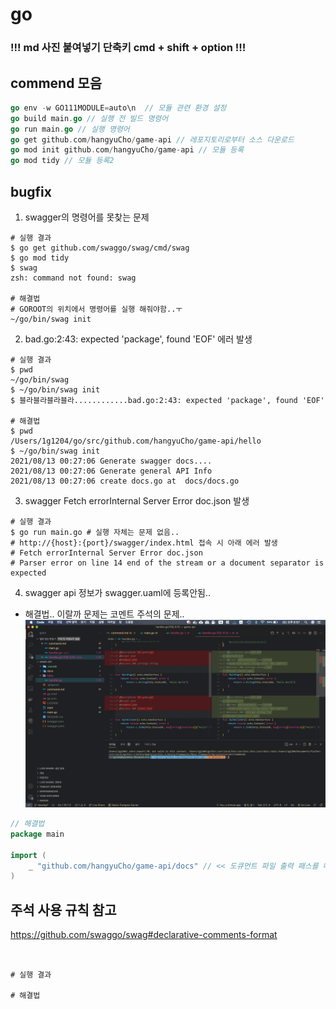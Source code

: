 # go
### !!! md 사진 붙여넣기 단축키 cmd + shift + option !!!
## commend 모음
``` go 
go env -w GO111MODULE=auto\n  // 모듈 관련 환경 설정
go build main.go // 실행 전 빌드 명령어
go run main.go // 실행 명령어
go get github.com/hangyuCho/game-api // 레포지토리로부터 소스 다운로드
go mod init github.com/hangyuCho/game-api // 모듈 등록
go mod tidy // 모듈 등록2
```

## bugfix
1. swagger의 명령어를 못찾는 문제
``` shell
# 실행 결과
$ go get github.com/swaggo/swag/cmd/swag
$ go mod tidy
$ swag
zsh: command not found: swag

# 해결법
# GOROOT의 위치에서 명령어를 실행 해줘야함..ㅜ
~/go/bin/swag init
```

2. bad.go:2:43: expected 'package', found 'EOF' 에러 발생

``` shell
# 실행 결과
$ pwd
~/go/bin/swag
$ ~/go/bin/swag init
$ 블라블라블라블라............bad.go:2:43: expected 'package', found 'EOF'

# 해결법
$ pwd
/Users/1g1204/go/src/github.com/hangyuCho/game-api/hello
$ ~/go/bin/swag init
2021/08/13 00:27:06 Generate swagger docs....
2021/08/13 00:27:06 Generate general API Info
2021/08/13 00:27:06 create docs.go at  docs/docs.go
```

3. swagger Fetch errorInternal Server Error doc.json 발생
``` shell
# 실행 결과
$ go run main.go # 실행 자체는 문제 없음..
# http://{host}:{port}/swagger/index.html 접속 시 아래 에러 발생
# Fetch errorInternal Server Error doc.json
# Parser error on line 14 end of the stream or a document separator is expected
```

4. swagger api 정보가 swagger.uaml에 등록안됨..
* 해결법.. 이랄까 문제는 코멘트 주석의 문제..
![](2021-08-14-21-01-05.png)

``` go
// 해결법
package main

import (
	_ "github.com/hangyuCho/game-api/docs" // << 도큐먼트 파일 출력 패스를 메인 패키지에 등록 해줘야 함..!
)
``` 

 ## 주석 사용 규칙 참고
 https://github.com/swaggo/swag#declarative-comments-format
 
``` shell


# 실행 결과

# 해결법

```